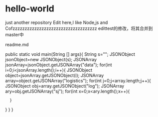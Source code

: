 # hello-world
just another repository
Edit here,I like Node,js and Cofzzzzzzzzzzzzzzzzzzzzzzzzzzzzzzzzzzz
edittest的修改，将其合并到master中




readme.md




public static void main(String [] args){
  String s="";
  JSONObject jsonObject=new JSONObject(s);
  JSONArray jsonArray=jsonObject.getJSONArray("data");
  for(int i=0;i<jsonArray.length();i++){
  JSONObject object=jsonArray.getJSONObject(i);
  JSONArray array=object.getJSONArray("logistics");
  for(int j=0;j<array.length;j++){
      JSONObject obj=array.getJSONObject("log");
      JSONArray ary=obj.getJSONArray("sj");
      for(int x=0;x<ary.length();x++){
        
      }
  }
  }
}
